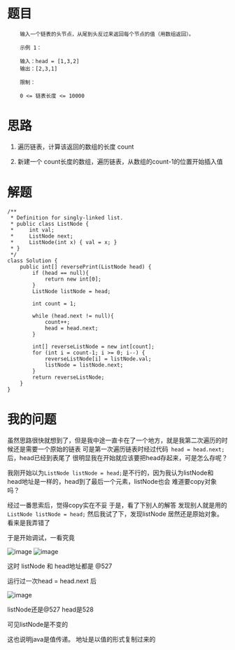 # 题目

```
    输入一个链表的头节点，从尾到头反过来返回每个节点的值（用数组返回）。
    
    示例 1：
    
    输入：head = [1,3,2]
    输出：[2,3,1]
    
    限制：
    
    0 <= 链表长度 <= 10000
```

# 思路

1. 遍历链表，计算该返回的数组的长度 count

2. 新建一个 count长度的数组，遍历链表，从数组的count-1的位置开始插入值

# 解题

```
/**
 * Definition for singly-linked list.
 * public class ListNode {
 *     int val;
 *     ListNode next;
 *     ListNode(int x) { val = x; }
 * }
 */
class Solution {
    public int[] reversePrint(ListNode head) {
        if (head == null){
            return new int[0];
        }
        ListNode listNode = head;

        int count = 1;

        while (head.next != null){
            count++;
            head = head.next;
        }

        int[] reverseListNode = new int[count];
        for (int i = count-1; i >= 0; i--) {
            reverseListNode[i] = listNode.val;
            listNode = listNode.next;
        }
        return reverseListNode;
    }
}
```

# 我的问题

虽然思路很快就想到了，但是我中途一直卡在了一个地方，就是我第二次遍历的时候还是需要一个原始的链表
可是第一次遍历链表时经过代码` head = head.next;`后，head已经到表尾了
很明显我在开始就应该要把head存起来，可是怎么存呢？

我刚开始以为`ListNode listNode = head;`是不行的，因为我认为listNode和head地址是一样的，head到了最后一个元素，listNode也会
难道要copy对象吗？

经过一番思索后，觉得copy实在不妥
于是，看了下别人的解答
发现别人就是用的`ListNode listNode = head;`
然后我试了下，发现listNode 居然还是原始对象。
看来是我弄错了

于是开始调试，一看究竟

![image](https://user-images.githubusercontent.com/23189048/111874188-ffa1e380-89ce-11eb-98f6-bb54413fe57b.png)
![image](https://user-images.githubusercontent.com/23189048/111874189-03356a80-89cf-11eb-881a-c6b7ce633a89.png)

这时 listNode 和 head地址都是 @527

运行过一次head = head.next 后

![image](https://user-images.githubusercontent.com/23189048/111874226-26f8b080-89cf-11eb-8184-466b43a518fe.png)

listNode还是@527 head是528

可见listNode是不变的

这也说明java是值传递。 地址是以值的形式复制过来的
